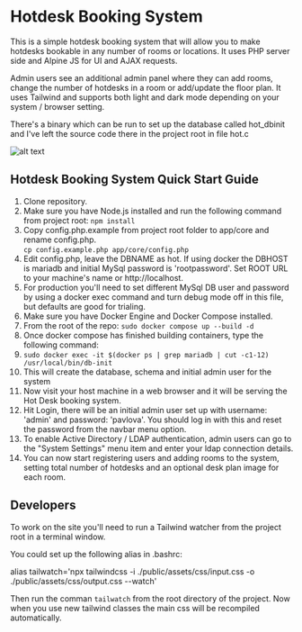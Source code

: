 # Hotdesk Booking System 

This is a simple hotdesk booking system that will allow you to make hotdesks bookable in any number of rooms or locations. It uses PHP server side and Alpine JS for UI and AJAX requests.

Admin users see an additional admin panel where they can add rooms, change the number of hotdesks in a room or add/update the floor plan.  It uses Tailwind and supports both light and dark mode depending on your system / browser setting.

There's a binary which can be run to set up the database called hot_dbinit and I've left the source code there in the project root in file hot.c

![alt text](https://github.com/jmchale5555/sbox2/blob/master/screenshotG.jpg?raw=true "Hotdesk Booking System Screenshot")

## Hotdesk Booking System Quick Start Guide

1. Clone repository.
2. Make sure you have Node.js installed and run the following command from project root: `npm install`
3. Copy config.php.example from project root folder to app/core and rename config.php. \
        ```
                cp config.example.php app/core/config.php
        ```
4. Edit config.php, leave the DBNAME as hot.  If using docker the DBHOST is mariadb and initial MySql password is 'rootpassword'. Set ROOT URL to your machine's name or http://localhost.
5. For production you'll need to set different MySql DB user and password by using a docker exec command and turn debug mode off in this file, but defaults are good for trialing.
6. Make sure you have Docker Engine and Docker Compose installed.
7. From the root of the repo: `sudo docker compose up --build -d`
8. Once docker compose has finished building containers, type the following command:
9. `sudo docker exec -it $(docker ps | grep mariadb | cut -c1-12) /usr/local/bin/db-init`
10. This will create the database, schema and initial admin user for the system
11. Now visit your host machine in a web browser and it will be serving the Hot Desk booking system.
12. Hit Login, there will be an initial admin user set up with username: 'admin' and password: 'pavlova'.  You should log in with this and reset the password from the navbar menu option.
13. To enable Active Directory / LDAP authentication, admin users can go to the "System Settings" menu item and enter your ldap connection details.
14. You can now start registering users and adding rooms to the system, setting total number of hotdesks and an optional desk plan image for each room.

## Developers

To work on the site you'll need to run a Tailwind watcher from the project root in a terminal window.

You could set up the following alias in .bashrc:

alias tailwatch='npx tailwindcss -i ./public/assets/css/input.css -o ./public/assets/css/output.css --watch'

Then run the comman `tailwatch` from the root directory of the project.  Now when you use new tailwind classes the main css will be recompiled automatically.

